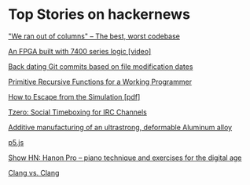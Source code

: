# Top Stories on hackernews <br />
["We ran out of columns" – The best, worst codebase](https://jimmyhmiller.github.io/ugliest-beautiful-codebase)

[An FPGA built with 7400 series logic [video]](https://media.ccc.de/v/cosin2024-56234-fpga-selber-bauen-mit-74)

[Back dating Git commits based on file modification dates](https://til.simonwillison.net/git/backdate-git-commits)

[Primitive Recursive Functions for a Working Programmer](https://matklad.github.io/2024/08/01/primitive-recursive-functions.html)

[How to Escape from the Simulation [pdf]](https://files.theseedsofscience.org/2023/How_to_Escape_From_the_Simulation.pdf)

[Tzero: Social Timeboxing for IRC Channels](https://github.com/susam/tzero)

[Additive manufacturing of an ultrastrong, deformable Aluminum alloy](https://www.nature.com/articles/s41467-024-48693-4)

[p5.js](https://p5js.org/)

[Show HN: Hanon Pro – piano technique and exercises for the digital age](https://furnacecreek.org/hanon/)

[Clang vs. Clang](https://blog.cr.yp.to/20240803-clang.html)
